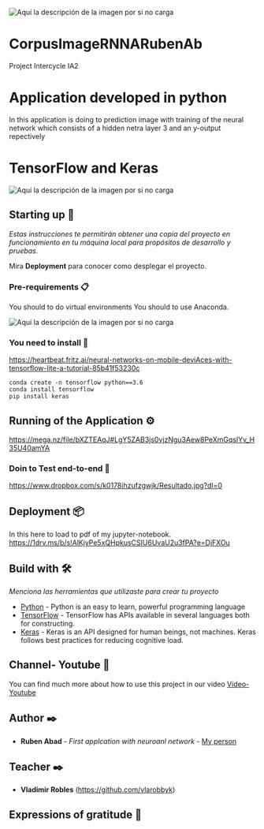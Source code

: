 ![Aquí la descripción de la imagen por si no carga](https://www.ups.edu.ec/ups_portal-theme/images/ups/home/logo-ups-home.png)
# CorpusImageRNNARubenAb
Project Intercycle IA2
# Application developed in python
In this application is doing to prediction image with training  of the neural network which consists of a hidden netra layer 3 and an y-output repectively

# TensorFlow and Keras
![Aquí la descripción de la imagen por si no carga](https://miro.medium.com/max/1400/0*BrC7o-KTt54z948C.jpg)
## Starting up 🚀

_Estas instrucciones te permitirán obtener una copia del proyecto en funcionamiento en tu máquina local para propósitos de desarrollo y pruebas._

Mira **Deployment** para conocer como desplegar el proyecto.


### Pre-requirements 📋

You should to do virtual environments
You should to use Anaconda.

![Aquí la descripción de la imagen por si no carga](https://ricardoromo.co/wp-content/uploads/elementor/thumbs/Banner-Horizontal-entornos_python-ol0j6dtn20mmvxe4onq73ln6kajk02hswa6a5bac6g.jpg)

### You need to install   🔧

https://heartbeat.fritz.ai/neural-networks-on-mobile-deviAces-with-tensorflow-lite-a-tutorial-85b41f53230c

```
conda create -n tensorflow python==3.6
conda install tensorflow
pip install keras

```

## Running of the Application ⚙️

https://mega.nz/file/bXZTEAqJ#LgY5ZAB3js0vjzNgu3Aew8PeXmGqslYv_H35U40amYA


### Doin to Test end-to-end 🔩
https://www.dropbox.com/s/k0178ihzufzgwjk/Resultado.jpg?dl=0

## Deployment 📦

In this here to load to pdf of my jupyter-notebook.
https://1drv.ms/b/s!AlKjyPe5xQHpkusCSIU6UvaU2u3fPA?e=DjFXOu

## Build with 🛠️

_Menciona las herramientas que utilizaste para crear tu proyecto_

* [Python](https://docs.python.org/3/tutorial/) - Python is an easy to learn, powerful programming language
* [TensorFlow](https://www.tensorflow.org/api_docs) - TensorFlow has APIs available in several languages both for constructing.
* [Keras](https://keras.io/) - Keras is an API designed for human beings, not machines. Keras follows best practices for reducing cognitive load.

## Channel- Youtube 📖

You can find much more about how to use this project in our video [Video-Youtube](https://mega.nz/file/bXZTEAqJ#LgY5ZAB3js0vjzNgu3Aew8PeXmGqslYv_H35U40amYA)

## Author ✒️

* **Ruben Abad** - *First applcation with neuroanl network* - [My person](https://www.facebook.com/rubaldo.labasca.5)

## Teacher ✒️

* **Vladimir Robles**  (https://github.com/vlarobbyk)
## Expressions of gratitude 🎁
